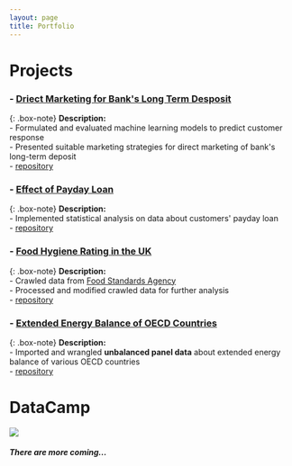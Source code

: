 ```yaml
---
layout: page
title: Portfolio
---
```


# Projects

### - [Driect Marketing for Bank's Long Term Desposit](https://sakjung.github.io/bank/)

{: .box-note}
**Description:** 
<br />- Formulated and evaluated machine learning models to predict customer response
<br />- Presented suitable marketing strategies for direct marketing of bank's long-term deposit
<br />- [repository](https://github.com/sakjung/bank.git)

### - [Effect of Payday Loan](https://sakjung.github.io/payday-loan/)

{: .box-note}
**Description:**
<br />- Implemented statistical analysis on data about customers' payday loan
<br />- [repository](https://github.com/sakjung/payday-loan)

### - [Food Hygiene Rating in the UK](https://sakjung.github.io/food-hygiene-rating)

{: .box-note}
**Description:**
<br />- Crawled data from [Food Standards Agency](https://data.food.gov.uk/catalog/datasets/38dd8d6a-5ab1-4f50-b753-ab33288e3200)
<br />- Processed and modified crawled data for further analysis
<br />- [repository](https://github.com/sakjung/food-hygiene-rating.git)

### - [Extended Energy Balance of OECD Countries](https://sakjung.github.io/extended-energy-balance-oecd/)

{: .box-note}
**Description:**
<br />- Imported and wrangled **unbalanced panel data** about extended energy balance of various OECD countries 
<br />- [repository](https://github.com/sakjung/extended-energy-balance-oecd.git)


# DataCamp

[<img src="https://course_report_production.s3.amazonaws.com/rich/rich_files/rich_files/874/s200/datacamp-logo.png">](https://www.datacamp.com/profile/ssangyu123)


##### There are more coming...



